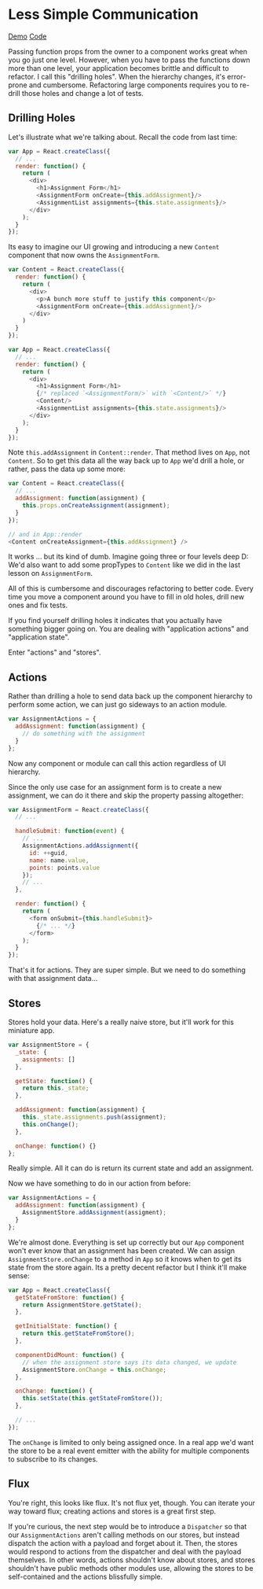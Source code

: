 Less Simple Communication
=========================

[Demo](http://ryanflorence.github.io/react-training/code/SidewaysCommunication/)
[Code](../code/SidewaysCommunication/)

Passing function props from the owner to a component works great when you go just one level. However, when you have to pass the functions down more than one level, your application becomes brittle and difficult to refactor. I call this "drilling holes". When the hierarchy changes, it's error-prone and cumbersome. Refactoring large components requires you to re-drill those holes and change a lot of tests.

Drilling Holes
--------------

Let's illustrate what we're talking about. Recall the code from last time:

```js
var App = React.createClass({
  // ...
  render: function() {
    return (
      <div>
        <h1>Assignment Form</h1>
        <AssignmentForm onCreate={this.addAssignment}/>
        <AssignmentList assignments={this.state.assignments}/>
      </div>
    );
  }
});
```

Its easy to imagine our UI growing and introducing a new `Content` component that now owns the `AssignmentForm`.

```js
var Content = React.createClass({
  render: function() {
    return (
      <div>
        <p>A bunch more stuff to justify this component</p>
        <AssignmentForm onCreate={this.addAssignment}/>
      </div>
    )
  }
});

var App = React.createClass({
  // ...
  render: function() {
    return (
      <div>
        <h1>Assignment Form</h1>
        {/* replaced `<AssignmentForm/>` with `<Content/>` */}
        <Content/>
        <AssignmentList assignments={this.state.assignments}/>
      </div>
    );
  }
});
```

Note `this.addAssignment` in `Content::render`. That method lives on `App`, not `Content`. So to get this data all the way back up to `App` we'd drill a hole, or rather, pass the data up some more:

```js
var Content = React.createClass({
  // ...
  addAssignment: function(assignment) {
    this.props.onCreateAssignment(assignment);
  }
});

// and in App::render
<Content onCreateAssignment={this.addAssignment} />
```

It works ... but its kind of dumb. Imagine going three or four levels deep D: We'd also want to add some propTypes to `Content` like we did in the last lesson on `AssignmentForm`.

All of this is cumbersome and discourages refactoring to better code. Every time you move a component around you have to fill in old holes, drill new ones and fix tests.

If you find yourself drilling holes it indicates that you actually have something bigger going on. You are dealing with "application actions" and "application state".

Enter "actions" and "stores".

Actions
-------

Rather than drilling a hole to send data back up the component hierarchy to perform some action, we can just go sideways to an action module.

```js
var AssignmentActions = {
  addAssignment: function(assignment) {
    // do something with the assignment
  }
};
```

Now any component or module can call this action regardless of UI hierarchy.

Since the only use case for an assignment form is to create a new assignment, we can do it there and skip the property passing altogether:

```js
var AssignmentForm = React.createClass({
  // ...

  handleSubmit: function(event) {
    // ...
    AssignmentActions.addAssignment({
      id: ++guid,
      name: name.value,
      points: points.value
    });
    // ...
  },

  render: function() {
    return (
      <form onSubmit={this.handleSubmit}>
        {/* ... */}
      </form>
    );
  }
});
```

That's it for actions. They are super simple. But we need to do something with that assignment data...

Stores
------

Stores hold your data. Here's a really naive store, but it'll work for this miniature app.

```js
var AssignmentStore = {
  _state: {
    assignments: []
  },

  getState: function() {
    return this._state;
  },

  addAssignment: function(assignment) {
    this._state.assignments.push(assignment);
    this.onChange();
  },

  onChange: function() {}
};
```

Really simple. All it can do is return its current state and add an assignment.

Now we have something to do in our action from before:

```js
var AssignmentActions = {
  addAssignment: function(assignment) {
    AssignmentStore.addAssignment(assigment);
  }
};
```

We're almost done. Everything is set up correctly but our `App` component won't ever know that an assignment has been created. We can assign `AssignmentStore.onChange` to a method in `App` so it knows when to get its state from the store again. Its a pretty decent refactor but I think it'll make sense:

```js
var App = React.createClass({
  getStateFromStore: function() {
    return AssignmentStore.getState();
  },

  getInitialState: function() {
    return this.getStateFromStore();
  },

  componentDidMount: function() {
    // when the assignment store says its data changed, we update
    AssignmentStore.onChange = this.onChange;
  },

  onChange: function() {
    this.setState(this.getStateFromStore());
  },

  // ...
});
```

The `onChange` is limited to only being assigned once. In a real app we'd want the store to be a real event emitter with the ability for multiple components to subscribe to its changes.

Flux
----

You're right, this looks like flux. It's not flux yet, though. You can iterate your way toward flux; creating actions and stores is a great first step.

If you're curious, the next step would be to introduce a `Dispatcher` so that our `AssignmentActions` aren't calling methods on our stores, but instead dispatch the action with a payload and forget about it. Then, the stores would respond to actions from the dispatcher and deal with the payload themselves. In other words, actions shouldn't know about stores, and stores shouldn't have public methods other modules use, allowing the stores to be self-contained and the actions blissfully simple.
